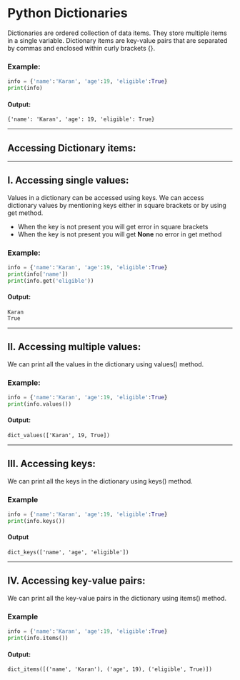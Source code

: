 # Python Dictionaries
Dictionaries are ordered collection of data items. They store multiple items in a single variable. Dictionary items are key-value pairs that are separated by commas and enclosed within curly brackets {}.

### Example:
```python
info = {'name':'Karan', 'age':19, 'eligible':True}
print(info)
```
#### Output:
```
{'name': 'Karan', 'age': 19, 'eligible': True}
```
---
## Accessing Dictionary items:
---
## I. Accessing single values:
Values in a dictionary can be accessed using keys. We can access dictionary values by mentioning keys either in square brackets or by using get method.

- When the key is not present you will get error in square brackets
- When the key is not present you will get **None** no error in get method
### Example:
```python
info = {'name':'Karan', 'age':19, 'eligible':True}
print(info['name'])
print(info.get('eligible'))
```
#### Output:
```
Karan
True
 ```
---
## II. Accessing multiple values:
We can print all the values in the dictionary using values() method.

### Example:
```python
info = {'name':'Karan', 'age':19, 'eligible':True}
print(info.values())
```
#### Output:
```
dict_values(['Karan', 19, True])
 ```
---
## III. Accessing keys:
We can print all the keys in the dictionary using keys() method.

### Example
```python
info = {'name':'Karan', 'age':19, 'eligible':True}
print(info.keys())
```
#### Output
```
dict_keys(['name', 'age', 'eligible'])
 ```
---
## IV. Accessing key-value pairs:
We can print all the key-value pairs in the dictionary using items() method.

### Example
```python
info = {'name':'Karan', 'age':19, 'eligible':True}
print(info.items())
```
#### Output:
```
dict_items([('name', 'Karan'), ('age', 19), ('eligible', True)])
```
